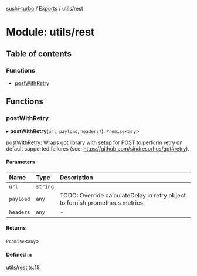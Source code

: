 [sushi-turbo](../README.md) / [Exports](../modules.md) / utils/rest

# Module: utils/rest

## Table of contents

### Functions

- [postWithRetry](utils_rest.md#postwithretry)

## Functions

### postWithRetry

▸ **postWithRetry**(`url`, `payload`, `headers?`): `Promise`<`any`\>

postWithRetry:  Wraps got library with setup for POST to perform retry on
                default supported failures (see: https://github.com/sindresorhus/got#retry).

#### Parameters

| Name | Type | Description |
| :------ | :------ | :------ |
| `url` | `string` |  |
| `payload` | `any` | TODO: Override calculateDelay in retry object to furnish prometheus metrics. |
| `headers` | `any` | - |

#### Returns

`Promise`<`any`\>

#### Defined in

[utils/rest.ts:18](https://github.com/manifoldfinance/briarpatch/blob/45b8f98/src/utils/rest.ts#L18)
